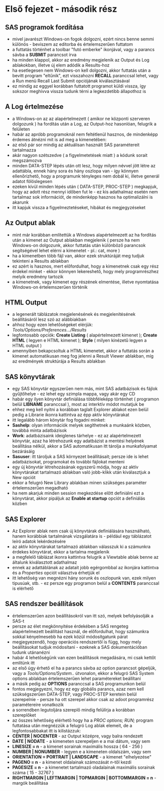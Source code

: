 # Első fejezet - második rész

## SAS programok fordítása

  * mivel javarészt Windows-on fogok dolgozni, ezért nincs benne semmi különös - beviszem az editorba és értelemszerűen futtatom
  * a futtatás történhet a toolbar "futó emberke" ikonjával, vagy a parancs sávba a **SUBMIT** parancsot írva
  * ha minden klappol, akkor az eredmény megjelenik az Output és Log ablakokban, illetve új elem adódik a Results-hoz   
  * ha esetlegesen nem Windows-on kell dolgozni, akkor futtatás után a bevitt program "eltűnik", ezt visszahozni **RECALL** paranccsal lehet, vagy a Run menü Recall Last Submit opciójának kiválasztásával
  * ez mindig az eggyel korábban futtatott programot küldi vissza, így sokszor meghívva vissza tudunk térni a legkezdetibb állapothoz is
 
## A Log értelmezése

  * a Windows-on az az alapértelmezett ( amikor ne központi szerveren dolgozunk ) ha fordítás után a Log, az Output-hoz hasonlóan, felugrik a felületen
  * habár az apróbb programoknál nem feltétlenül hasznos, de mindenképp érdemes átnézni mit is ad meg a kimenetében:
   * az első pár sor mindig az aktuálisan használt SAS paramétereit tartalmazza
   * akár nagyon szétszedve ( a figyelmetetések miatt ) a kódunk sorait megszámozva
   * minden DATA-STEP lépés után ott lesz, hogy milyen névvel jött létre az adattábla, ennek hány sora és hány oszlopa van - így könnyen ellenőrizhető, hogy a programunk tényleges nem dobál ki, illetve generál adatot fölöslegesen
   * ezeken kívül minden lépés után ( DATA-STEP, PROC-STEP ) megkapjuk, hogy az adott rész mennyi időben fut le - ez kis adathalmaz esetén nem tartalmaz sok információt, de mindenképp hasznos ha optimalizálni is akarunk
   * itt kapjuk vissza a figyelmeztetéseket, hibákat és megjegyzéseket

## Az Output ablak

  * mint már korábban említettük a Windows alapértelmezett az ha fordítás után a kimenet az Output ablakban megjelenik ( persze ha nem Windows-on dolgozunk, akkor futtatás után különböző parancsok segítségével lehet elérni a kimenetet - pl.: cat, more )
  * ha a kimenetben több fájl van, akkor ezek struktúráját meg tudjuk tekinteni a Results ablakban
  * ez azért is hasznos, mert előfordulhat, hogy a kimenetnek csak egy rész érdekel minket - ekkor könnyen lekereshető, hogy mely programrészhez melyik eredmény tartozik
  * a kimenetnek, vagy kimenet egy részének elmentése, illetve nyomtatása Windows-on értelemszerűen történik

## HTML Output

  * a legenerált táblázatok megjelenésének és megjelenítésének beállításáról lesz szó az alábbiakban
  * ahhoz hogy ezen lehetőségeket elérjük: *Tools/Options/Preferences.../Results* 
  * legfontosabb opciók: **Create Listing** ( alapértelmezett kimenet ); **Create HTML** ( legyen e HTML kimenet ); **Style** ( milyen kinézetű legyen a HTML output )
  * amennyiben bekapcsoltuk a HTML kimenetet, akkor a futtatás során a kimenet automatikusan meg fog jelenni a Result Viewer ablakban, míg az eredmények struktúrája a Results ablakban

## SAS könyvtárak

  * egy SAS könyvtár egyszerűen nem más, mint SAS adatbázisok és fájlok gyűjtőhelye - ez lehet egy szimpla mappa, vagy akár egy CD
  * habár egy ilyen könyvtár definiálása többféleképp történhet ( programon belül **LIBNAME** paranccsal ), most az interktív módot mutatjuk be
  * ehhez meg kell nyitni a korábban taglalt Explorer ablakot ezen belül pedig a Librarie ikonra kattintva az épp aktív könyvtárakat
  * itt legalább három könytár fog fogadni minket:
   * **Sashelp**: olyan információk melyek segíthetnek a munkaánk közben, továbbá minta adatbázisok
   * **Work**: adatbázisaink ideiglenes tárhelye - ez az alapértelmezett könyvtár, azaz ha létrehozunk egy adatbázist a mentési helyének beállítása nélkül, akkor a SAS automatikusan itt tárolja a munkafolyamat bezárásáig
   * **Sasuser**: itt tároljuk a SAS környezet beállításait; persze ide is lehet adatbázisokat, programokat és további fájlokat menteni
  * egy új könyvtár létrehozásának egyszerű módja, hogy az aktív könyvtárakat tartalmazó ablakban való jobb-klikk után kiválasztjuk a New opciót
  * ekkor a felugró New Library ablakban minen szükséges paraméter értelemszerűen megadható
  * ha nem akarjuk minden session megkezdése előtt definiálni ezt a könyvtárat, akkor pipáljuk az **Enable at startup** opciót a definiálás közben

## SAS Explorer

  * Az Explorer ablak nem csak új könyvtárak definiálására használható, hanem korábbiak tartalmának vizsgálatára is - például egy táblázatot leíró adatok lekérdezésére
  * az aktív könyvtárakat tartalmazó ablakban válasszuk ki a számunkra érdekes könyvtárat, ekkor a tartalma megjelenik 
  * a megfelelő táblázat ikonra kattintva felugrik a Viewtable ablak benne az általunk kiválasztott adathalmaz
  * ennek az adattáblának az adatait jobb egérgombbal az ikonjára kattintva és a *Properties* opciót választva érhetjük el
  * itt lehetőség van megnézni hány sorunk és oszlopunk van, ezek milyen tipusúak, stb. - ez persze egy programon belül a **CONTENTS** paranccsal is elérhető

## SAS rendszer beállítások

  * értelemszerűen azon beállításokról van itt szó, melyek befolyásolják a SAS-t
  * persze az élet megkönnyítése érdekében a SAS rengeteg alapértelmezett beállítást használ, de előfordulhat, hogy számunkra sokkal kényelmesebb ha ezek közül módosítgatunk párat
  * megjegyezendő, hogy operációs rendszertől is függ, hogy mely beállításokat tudjuk módosítani - ezeknek a SAS dokumentációban tudunk utánanézni
  * habár 4 lehetőségünk van ezen beállítások megadására, mi csak kettőt említünk itt
  * az első úgy érhető el ha a parancs sávba az option parancsot gépeljük, vagy a *Tools/Options/System..* útvonalon, ekkor a felugró SAS System options ablakban értelemszerűen lehet paramétereket beállítani
  * a másik pedig az **OPTIONS** paranccsal a SAS programunkon belül
  * fontos megjegyezni, hogy ez egy globális parancs, azaz nem kell szükségszerűen DATA-STEP, vagy PROC-STEP keretein belül szerepelnie - persze ha ott szerepel akkor csak az adoot programrész paramétereire vonatkozik
  * a sorrendben legutoljára szereplő mindig felülírja a korábban szereplőket
  * az összes lehetőség elérhető hogy ha a *PROC options; RUN;* program futtatása után megnézzük a felugró Log ablak elemeit, de a legfontosabbakat itt is kilistázzuk:
   * **CENTER | NOCENTER** - az Output középre, vagy balra rendezett
   * **DATE | NODATE** - a kimeneten szerepeljen e a mai dátum, vagy sem
   * **LINESIZE = n** - a kimenet sorainak maximális hossza ( 64 - 256 )
   * **NUMBER | NONUMBER** - legyen e a kimeneten oldalszám, vagy sem
   * **ORIENTATION = PORTRAIT | LANDSCAPE** - a kimenet "elhelyezése"
   * **PAGENO = n** - a kimenet oldalainak számozását *n*-től kezdi
   * **PAGESIZE = n** - a kimenetet tartalmazó oladalainak maximális sorainak száma ( 15 - 32767 )
   * **RIGHTMARGIN | LEFTMARGIN | TOPMARGIN | BOTTOMMARGIN = n** - margók beállítása




